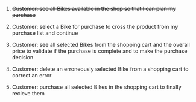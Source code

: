 1. ~~Customer: see all Bikes available in the shop so that I can plan my purchase~~

2. Customer: select a Bike for purchase to cross the product from my purchase list and continue

3. Customer: see all selected Bikes from the shopping cart and the overall price to validate if the purchase is complete and to make the purchase decision

4. Customer: delete an erroneously selected Bike from a shopping cart to correct an error

5. Customer: purchase all selected Bikes in the shopping cart to finally recieve them
